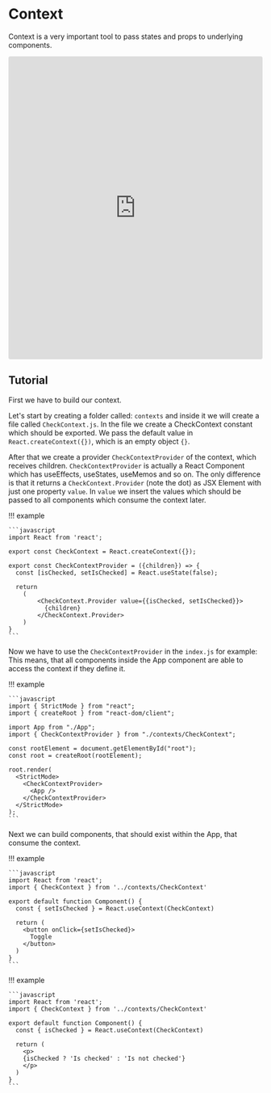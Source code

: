 # Context

Context is a very important tool to pass states and props to underlying components.

<iframe src="https://codesandbox.io/embed/dank-cookies-e0zybe?fontsize=14&hidenavigation=1&theme=dark"
     style="width:100%; height:600px; border:0; border-radius: 4px; overflow:hidden;"
     title="dank-cookies-e0zybe"
     allow="accelerometer; ambient-light-sensor; camera; encrypted-media; geolocation; gyroscope; hid; microphone; midi; payment; usb; vr; xr-spatial-tracking"
     sandbox="allow-forms allow-modals allow-popups allow-presentation allow-same-origin allow-scripts"
   ></iframe>

## Tutorial

First we have to build our context.

Let's start by creating a folder called: `contexts` and inside it we will create a file called `CheckContext.js`.
In the file we create a CheckContext constant which should be exported.
We pass the default value in `React.createContext({})`, which is an empty object `{}`.

After that we create a provider `CheckContextProvider` of the context, which receives children.
`CheckContextProvider` is actually a React Component which has useEffects, useStates, useMemos and so on.
The only difference is that it returns a `CheckContext.Provider` (note the dot) as JSX Element with just one property `value`.
In `value` we insert the values which should be passed to all components which consume the context later.

!!! example

    ```javascript
    import React from 'react';

    export const CheckContext = React.createContext({});

    export const CheckContextProvider = ({children}) => {
      const [isChecked, setIsChecked] = React.useState(false);

      return
        (
            <CheckContext.Provider value={{isChecked, setIsChecked}}>
              {children}
            </CheckContext.Provider>
        )
    }
    ```

Now we have to use the `CheckContextProvider` in the `index.js` for example:
This means, that all components inside the App component are able to access the context if they define it.

!!! example

    ```javascript
    import { StrictMode } from "react";
    import { createRoot } from "react-dom/client";

    import App from "./App";
    import { CheckContextProvider } from "./contexts/CheckContext";

    const rootElement = document.getElementById("root");
    const root = createRoot(rootElement);

    root.render(
      <StrictMode>
        <CheckContextProvider>
          <App />
        </CheckContextProvider>
      </StrictMode>
    );
    ```

Next we can build components, that should exist within the App, that consume the context.

!!! example

    ```javascript
    import React from 'react';
    import { CheckContext } from '../contexts/CheckContext'

    export default function Component() {
      const { setIsChecked } = React.useContext(CheckContext)

      return (
        <button onClick={setIsChecked}>
          Toggle
        </button>
      )
    }
    ```

!!! example

    ```javascript
    import React from 'react';
    import { CheckContext } from '../contexts/CheckContext'

    export default function Component() {
      const { isChecked } = React.useContext(CheckContext)

      return (
        <p>
        {isChecked ? 'Is checked' : 'Is not checked'}
        </p>
      )
    }
    ```
